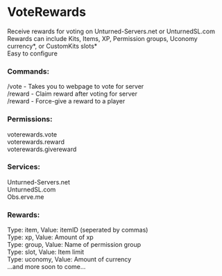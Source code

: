 # VoteRewards

Receive rewards for voting on Unturned-Servers.net or UnturnedSL.com<br>
Rewards can include Kits, Items, XP, Permission groups, Uconomy currency*, or CustomKits slots*<br>
Easy to configure

### Commands:
/vote - Takes you to webpage to vote for server<br>
/reward - Claim reward after voting for server<br>
/reward - Force-give a reward to a player

### Permissions:
voterewards.vote<br>
voterewards.reward<br>
voterewards.givereward

### Services:
Unturned-Servers.net<br>
UnturnedSL.com<br>
Obs.erve.me

### Rewards:
Type: item, Value: itemID (seperated by commas)<br>
Type: xp, Value: Amount of xp<br>
Type: group, Value: Name of permission group<br>
Type: slot, Value: Item limit<br>
Type: uconomy, Value: Amount of currency<br>
...and more soon to come...
